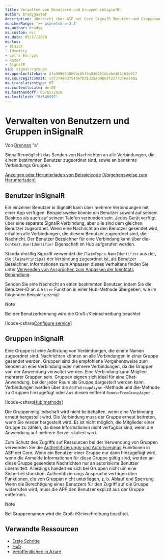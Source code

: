 ```yaml
---
title: Verwalten von Benutzern und Gruppen inSignalR
author: bradygaster
description: Übersicht über ASP.net Core SignalR Benutzer-und Gruppenverwaltung.
monikerRange: '>= aspnetcore-2.1'
ms.author: bradyg
ms.custom: mvc
ms.date: 05/17/2020
no-loc:
- Blazor
- Identity
- Let's Encrypt
- Razor
- SignalR
uid: signalr/groups
ms.openlocfilehash: dfa989654069bc85f0a936751dbabe384c63e917
ms.sourcegitcommit: cd73744bd75fdefb31d25ab906df237f07ee7a0a
ms.translationtype: MT
ms.contentlocale: de-DE
ms.lasthandoff: 06/05/2020
ms.locfileid: "83549997"
---
```

# <a name="manage-users-and-groups-in-signalr"></a>Verwalten von Benutzern und Gruppen inSignalR

Von [Brennan](https://github.com/BrennanConroy) "a"

SignalRermöglicht das Senden von Nachrichten an alle Verbindungen, die einem bestimmten Benutzer zugeordnet sind, sowie an benannte Verbindungs Gruppen.

[Anzeigen oder Herunterladen von Beispielcode](https://github.com/dotnet/AspNetCore.Docs/tree/master/aspnetcore/signalr/groups/sample/) [(Vorgehensweise zum Herunterladen)](xref:index#how-to-download-a-sample)

## <a name="users-in-signalr"></a>Benutzer inSignalR

Ein einzelner Benutzer in SignalR kann über mehrere Verbindungen mit einer App verfügen. Beispielsweise könnte ein Benutzer sowohl auf seinem Desktop als auch auf seinem Telefon verbunden sein. Jedes Gerät verfügt über eine separate SignalR Verbindung, aber alle sind dem gleichen Benutzer zugeordnet. Wenn eine Nachricht an den Benutzer gesendet wird, erhalten alle Verbindungen, die diesem Benutzer zugeordnet sind, die Nachricht. Der Benutzer Bezeichner für eine Verbindung kann über die- `Context.UserIdentifier` Eigenschaft im Hub aufgerufen werden.

Standardmäßig SignalR verwendet die `ClaimTypes.NameIdentifier` aus der, die `ClaimsPrincipal` der Verbindung zugeordnet ist, als Benutzer Bezeichner. Informationen zum Anpassen dieses Verhaltens finden Sie unter [Verwenden von Ansprüchen zum Anpassen der Identitäts Behandlung](xref:signalr/authn-and-authz#use-claims-to-customize-identity-handling).

Senden Sie eine Nachricht an einen bestimmten Benutzer, indem Sie die Benutzer-ID an die `User` Funktion in einer Hub-Methode übergeben, wie im folgenden Beispiel gezeigt:

> [!NOTE]
> Bei der Benutzerkennung wird die Groß-/Kleinschreibung beachtet

[!code-csharp[Configure service](groups/sample/Hubs/ChatHub.cs?range=29-32)]

## <a name="groups-in-signalr"></a>Gruppen inSignalR

Eine Gruppe ist eine Auflistung von Verbindungen, die einem Namen zugeordnet sind. Nachrichten können an alle Verbindungen in einer Gruppe gesendet werden. Gruppen sind die empfohlene Vorgehensweise zum Senden an eine Verbindung oder mehrere Verbindungen, da die Gruppen von der Anwendung verwaltet werden. Eine Verbindung kann Mitglied mehrerer Gruppen sein. Gruppen eignen sich ideal für eine Chat-Anwendung, bei der jeder Raum als Gruppe dargestellt werden kann. Verbindungen werden über die `AddToGroupAsync` -Methode und die-Methode zu Gruppen hinzugefügt oder aus diesen entfernt `RemoveFromGroupAsync` .

[!code-csharp[Hub methods](groups/sample/Hubs/ChatHub.cs?range=15-27)]

Die Gruppenmitgliedschaft wird nicht beibehalten, wenn eine Verbindung erneut hergestellt wird. Die Verbindung muss der Gruppe erneut beitreten, wenn Sie wieder hergestellt wird. Es ist nicht möglich, die Mitglieder einer Gruppe zu zählen, da diese Informationen nicht verfügbar sind, wenn die Anwendung auf mehrere Server skaliert wird.

Zum Schutz des Zugriffs auf Ressourcen bei der Verwendung von Gruppen verwenden Sie die [Authentifizierungs-und Autorisierungs](xref:signalr/authn-and-authz) Funktionen in ASP.net Core. Wenn ein Benutzer einer Gruppe nur dann hinzugefügt wird, wenn die Anmelde Informationen für diese Gruppe gültig sind, werden an diese Gruppe gesendete Nachrichten nur an autorisierte Benutzer übermittelt. Allerdings handelt es sich bei Gruppen nicht um eine Sicherheitsfunktion. Authentifizierungs Ansprüche verfügen über Funktionen, die von Gruppen nicht unterliegen, z. b. Ablauf und Sperrung. Wenn die Berechtigung eines Benutzers für den Zugriff auf die Gruppe widerrufen wird, muss die APP den Benutzer explizit aus der Gruppe entfernen.

> [!NOTE]
> Bei Gruppennamen wird die Groß-/Kleinschreibung beachtet.

## <a name="related-resources"></a>Verwandte Ressourcen

* [Erste Schritte](xref:tutorials/signalr)
* [Hub](xref:signalr/hubs)
* [Veröffentlichen in Azure](xref:signalr/publish-to-azure-web-app)
